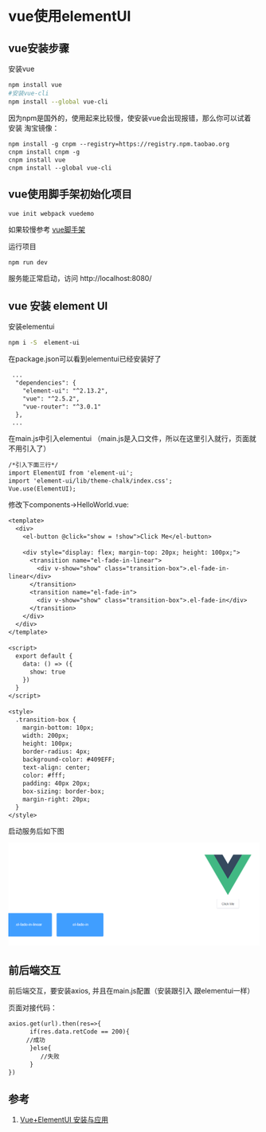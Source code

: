 # vue使用elementUI

## vue安装步骤

安装vue
```bash
npm install vue
#安装vue-cli
npm install --global vue-cli
```

因为npm是国外的，使用起来比较慢，使安装vue会出现报错，那么你可以试着  安装 淘宝镜像：

```
npm install -g cnpm --registry=https://registry.npm.taobao.org
cnpm install cnpm -g   
cnpm install vue  
cnpm install --global vue-cli
```

## vue使用脚手架初始化项目
```
vue init webpack vuedemo
```

如果较慢参考 [vue脚手架](vue脚手架.md)

运行项目
```
npm run dev
```

服务能正常启动，访问  http://localhost:8080/

## vue 安装 element UI

安装elementui
```bash
npm i -S  element-ui
```

在package.json可以看到elementui已经安装好了

```
 ...
  "dependencies": {
    "element-ui": "^2.13.2",
    "vue": "^2.5.2",
    "vue-router": "^3.0.1"
  },
 ...
```

在main.js中引入elementui  （main.js是入口文件，所以在这里引入就行，页面就不用引入了）

```
/*引入下面三行*/
import ElementUI from 'element-ui';
import 'element-ui/lib/theme-chalk/index.css';
Vue.use(ElementUI);
```

修改下components->HelloWorld.vue:

```
<template>
  <div>
    <el-button @click="show = !show">Click Me</el-button>

    <div style="display: flex; margin-top: 20px; height: 100px;">
      <transition name="el-fade-in-linear">
        <div v-show="show" class="transition-box">.el-fade-in-linear</div>
      </transition>
      <transition name="el-fade-in">
        <div v-show="show" class="transition-box">.el-fade-in</div>
      </transition>
    </div>
  </div>
</template>

<script>
  export default {
    data: () => ({
      show: true
    })
  }
</script>

<style>
  .transition-box {
    margin-bottom: 10px;
    width: 200px;
    height: 100px;
    border-radius: 4px;
    background-color: #409EFF;
    text-align: center;
    color: #fff;
    padding: 40px 20px;
    box-sizing: border-box;
    margin-right: 20px;
  }
</style>
```

启动服务后如下图 

![](imgs/3.png)


## 前后端交互

前后端交互，要安装axios, 并且在main.js配置（安装跟引入 跟elementui一样）

页面对接代码：
```
axios.get(url).then(res=>{
      if(res.data.retCode == 200){
	 //成功
      }else{
         //失败
      }
})
```

## 参考
1. [Vue+ElementUI 安装与应用](https://www.cnblogs.com/BlueSkyyj/p/11506639.html)
